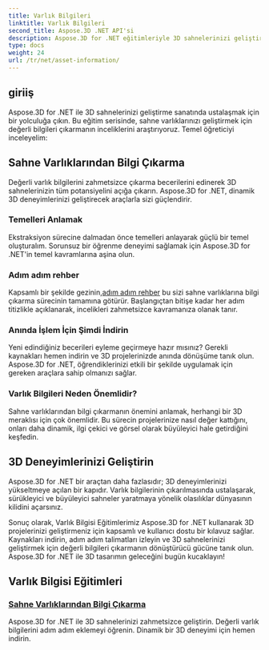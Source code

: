 ```yaml
---
title: Varlık Bilgileri
linktitle: Varlık Bilgileri
second_title: Aspose.3D .NET API'si
description: Aspose.3D for .NET eğitimleriyle 3D sahnelerinizi geliştirin. Dinamik 3D deneyimlerinizi geliştirmek için değerli varlık bilgilerini çıkarma sanatını keşfedin. Şimdi İndirin!
type: docs
weight: 24
url: /tr/net/asset-information/
---
```


## giriiş

Aspose.3D for .NET ile 3D sahnelerinizi geliştirme sanatında ustalaşmak için bir yolculuğa çıkın. Bu eğitim serisinde, sahne varlıklarınızı geliştirmek için değerli bilgileri çıkarmanın inceliklerini araştırıyoruz. Temel öğreticiyi inceleyelim:

## Sahne Varlıklarından Bilgi Çıkarma

Değerli varlık bilgilerini zahmetsizce çıkarma becerilerini edinerek 3D sahnelerinizin tüm potansiyelini açığa çıkarın. Aspose.3D for .NET, dinamik 3D deneyimlerinizi geliştirecek araçlarla sizi güçlendirir.

### Temelleri Anlamak

Ekstraksiyon sürecine dalmadan önce temelleri anlayarak güçlü bir temel oluşturalım. Sorunsuz bir öğrenme deneyimi sağlamak için Aspose.3D for .NET'in temel kavramlarına aşina olun.

### Adım adım rehber

 Kapsamlı bir şekilde gezinin,[adım adım rehber](./information-to-scene/) bu sizi sahne varlıklarına bilgi çıkarma sürecinin tamamına götürür. Başlangıçtan bitişe kadar her adım titizlikle açıklanarak, incelikleri zahmetsizce kavramanıza olanak tanır.

### Anında İşlem İçin Şimdi İndirin

Yeni edindiğiniz becerileri eyleme geçirmeye hazır mısınız? Gerekli kaynakları hemen indirin ve 3D projelerinizde anında dönüşüme tanık olun. Aspose.3D for .NET, öğrendiklerinizi etkili bir şekilde uygulamak için gereken araçlara sahip olmanızı sağlar.

### Varlık Bilgileri Neden Önemlidir?

Sahne varlıklarından bilgi çıkarmanın önemini anlamak, herhangi bir 3D meraklısı için çok önemlidir. Bu sürecin projelerinize nasıl değer kattığını, onları daha dinamik, ilgi çekici ve görsel olarak büyüleyici hale getirdiğini keşfedin.

## 3D Deneyimlerinizi Geliştirin

Aspose.3D for .NET bir araçtan daha fazlasıdır; 3D deneyimlerinizi yükseltmeye açılan bir kapıdır. Varlık bilgilerinin çıkarılmasında ustalaşarak, sürükleyici ve büyüleyici sahneler yaratmaya yönelik olasılıklar dünyasının kilidini açarsınız.

Sonuç olarak, Varlık Bilgisi Eğitimlerimiz Aspose.3D for .NET kullanarak 3D projelerinizi geliştirmeniz için kapsamlı ve kullanıcı dostu bir kılavuz sağlar. Kaynakları indirin, adım adım talimatları izleyin ve 3D sahnelerinizi geliştirmek için değerli bilgileri çıkarmanın dönüştürücü gücüne tanık olun. Aspose.3D for .NET ile 3D tasarımın geleceğini bugün kucaklayın!
## Varlık Bilgisi Eğitimleri
### [Sahne Varlıklarından Bilgi Çıkarma](./information-to-scene/)
Aspose.3D for .NET ile 3D sahnelerinizi zahmetsizce geliştirin. Değerli varlık bilgilerini adım adım eklemeyi öğrenin. Dinamik bir 3D deneyimi için hemen indirin.